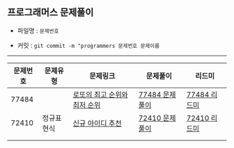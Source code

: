 

## 프로그래머스 문제풀이



- 파일명 : `문제번호`

- 커밋 :  `git commit -m "programmers 문제번호 문제이름`



-----------------------





|문제번호|문제유형|문제링크|문제풀이|리드미|
| ---- | ---- | ---- | ---- | ---- |
| 77484 |  | [로또의 최고 순위와 최저 순위](https://programmers.co.kr/learn/courses/30/lessons/77484) | [77484 문제풀이](https://github.com/Park-Dasol/Algorithm/blob/master/programmers/77484.js) | [77484 리드미](https://github.com/Park-Dasol/Algorithm/blob/master/programmers/77484.md) |
|  72410    | 정규표현식  |   [신규 아이디 추천](https://programmers.co.kr/learn/courses/30/lessons/72410)   | [72410 문제풀이](https://github.com/Park-Dasol/Algorithm/blob/master/programmers/724102.js) |   [72410 리드미](https://github.com/Park-Dasol/Algorithm/blob/master/programmers/72410.md)   |
|      |  |      |      |      |
|      |  |      |      |      |





